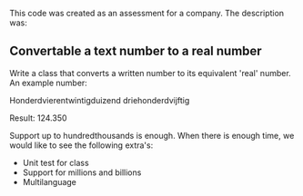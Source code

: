 This code was created as an assessment for a company. The description was:

Convertable a text number to a real number
-----------------------
Write a class that converts a written number to its equivalent 'real' number. An example number:

Honderdvierentwintigduizend driehonderdvijftig

Result: 124.350

Support up to hundredthousands is enough. When there is enough time, we would like to see the following extra's:
* Unit test for class
* Support for millions and billions
* Multilanguage
